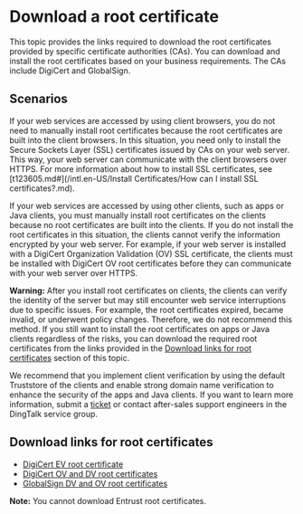 # Download a root certificate

This topic provides the links required to download the root certificates provided by specific certificate authorities \(CAs\). You can download and install the root certificates based on your business requirements. The CAs include DigiCert and GlobalSign.

## Scenarios

If your web services are accessed by using client browsers, you do not need to manually install root certificates because the root certificates are built into the client browsers. In this situation, you need only to install the Secure Sockets Layer \(SSL\) certificates issued by CAs on your web server. This way, your web server can communicate with the client browsers over HTTPS. For more information about how to install SSL certificates, see [t123605.md\#](/intl.en-US/Install Certificates/How can I install SSL certificates?.md).

If your web services are accessed by using other clients, such as apps or Java clients, you must manually install root certificates on the clients because no root certificates are built into the clients. If you do not install the root certificates in this situation, the clients cannot verify the information encrypted by your web server. For example, if your web server is installed with a DigiCert Organization Validation \(OV\) SSL certificate, the clients must be installed with DigiCert OV root certificates before they can communicate with your web server over HTTPS.

**Warning:** After you install root certificates on clients, the clients can verify the identity of the server but may still encounter web service interruptions due to specific issues. For example, the root certificates expired, became invalid, or underwent policy changes. Therefore, we do not recommend this method. If you still want to install the root certificates on apps or Java clients regardless of the risks, you can download the required root certificates from the links provided in the [Download links for root certificates](#section_hve_mh4_1gv) section of this topic.

We recommend that you implement client verification by using the default Truststore of the clients and enable strong domain name verification to enhance the security of the apps and Java clients. If you want to learn more information, submit a [ticket](https://ticket-intl.console.aliyun.com/#/ticket/add/?productId=80) or contact after-sales support engineers in the DingTalk service group.

## Download links for root certificates

-   [DigiCert EV root certificate](http://docs-aliyun.cn-hangzhou.oss.aliyun-inc.com/assets/attach/170239/cn_zh/1597374203590/Digicert-EV-root.cer)
-   [DigiCert OV and DV root certificates](http://docs-aliyun.cn-hangzhou.oss.aliyun-inc.com/assets/attach/170239/cn_zh/1597374262030/Digicert-OV-DV-root.cer)
-   [GlobalSign DV and OV root certificates](http://docs-aliyun.cn-hangzhou.oss.aliyun-inc.com/assets/attach/182164/cn_zh/1620365676642/GlobalSign-DV%26OV-root.cer)

**Note:** You cannot download Entrust root certificates.

